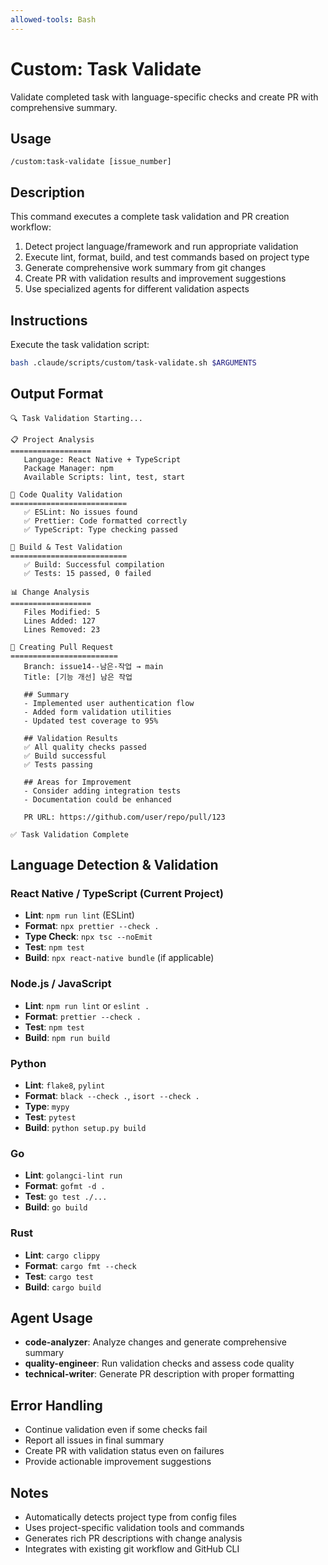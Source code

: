 ```yaml
---
allowed-tools: Bash
---
```


# Custom: Task Validate

Validate completed task with language-specific checks and create PR with comprehensive summary.

## Usage
```
/custom:task-validate [issue_number]
```

## Description
This command executes a complete task validation and PR creation workflow:
1. Detect project language/framework and run appropriate validation
2. Execute lint, format, build, and test commands based on project type
3. Generate comprehensive work summary from git changes
4. Create PR with validation results and improvement suggestions
5. Use specialized agents for different validation aspects

## Instructions

Execute the task validation script:

```bash
bash .claude/scripts/custom/task-validate.sh $ARGUMENTS
```

## Output Format
```
🔍 Task Validation Starting...

📋 Project Analysis
==================
   Language: React Native + TypeScript
   Package Manager: npm
   Available Scripts: lint, test, start
   
🧹 Code Quality Validation
==========================
   ✅ ESLint: No issues found
   ✅ Prettier: Code formatted correctly  
   ✅ TypeScript: Type checking passed
   
🔧 Build & Test Validation
==========================
   ✅ Build: Successful compilation
   ✅ Tests: 15 passed, 0 failed
   
📊 Change Analysis
==================
   Files Modified: 5
   Lines Added: 127
   Lines Removed: 23
   
🚀 Creating Pull Request
========================
   Branch: issue14--남은-작업 → main
   Title: [기능 개선] 남은 작업
   
   ## Summary
   - Implemented user authentication flow
   - Added form validation utilities
   - Updated test coverage to 95%
   
   ## Validation Results
   ✅ All quality checks passed
   ✅ Build successful  
   ✅ Tests passing
   
   ## Areas for Improvement
   - Consider adding integration tests
   - Documentation could be enhanced
   
   PR URL: https://github.com/user/repo/pull/123

✅ Task Validation Complete
```

## Language Detection & Validation

### React Native / TypeScript (Current Project)
- **Lint**: `npm run lint` (ESLint)
- **Format**: `npx prettier --check .`
- **Type Check**: `npx tsc --noEmit`
- **Test**: `npm test`
- **Build**: `npx react-native bundle` (if applicable)

### Node.js / JavaScript
- **Lint**: `npm run lint` or `eslint .`
- **Format**: `prettier --check .`
- **Test**: `npm test`
- **Build**: `npm run build`

### Python
- **Lint**: `flake8`, `pylint`
- **Format**: `black --check .`, `isort --check .`
- **Type**: `mypy`
- **Test**: `pytest`
- **Build**: `python setup.py build`

### Go
- **Lint**: `golangci-lint run`
- **Format**: `gofmt -d .`
- **Test**: `go test ./...`
- **Build**: `go build`

### Rust  
- **Lint**: `cargo clippy`
- **Format**: `cargo fmt --check`
- **Test**: `cargo test`
- **Build**: `cargo build`

## Agent Usage
- **code-analyzer**: Analyze changes and generate comprehensive summary
- **quality-engineer**: Run validation checks and assess code quality
- **technical-writer**: Generate PR description with proper formatting

## Error Handling
- Continue validation even if some checks fail
- Report all issues in final summary
- Create PR with validation status even on failures
- Provide actionable improvement suggestions

## Notes
- Automatically detects project type from config files
- Uses project-specific validation tools and commands
- Generates rich PR descriptions with change analysis
- Integrates with existing git workflow and GitHub CLI